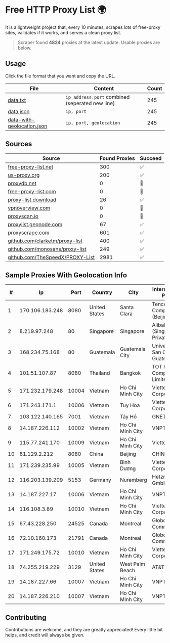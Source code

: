 
# Free HTTP Proxy List 🌍

It is a lightweight project that, every 10 minutes, scrapes lots of free-proxy sites, validates if it works, and serves a clean proxy list.


> Scraper found **4824** proxies at the latest update. Usable proxies are below.

## Usage

Click the file format that you want and copy the URL.


|File|Content|Count|
|----|-------|-----|
|[data.txt](https://raw.githubusercontent.com/themiralay/Proxy-List-World/master/data.txt)|`ip_address:port` combined (seperated new line)|245|
|[data.json](https://raw.githubusercontent.com/themiralay/Proxy-List-World/master/data.json)|`ip, port`|245|
|[data-with-geolocation.json](https://raw.githubusercontent.com/themiralay/Proxy-List-World/master/data-with-geolocation.json)|`ip, port, geolocation`|245|

## Sources

|Source|Found Proxies|Succeed|
|------|-------------|-------|
|[free-proxy-list.net](https://free-proxy-list.net)|300|✅|
|[us-proxy.org](https://www.us-proxy.org)|200|✅|
|[proxydb.net](http://proxydb.net)|0|🚫|
|[free-proxy-list.com](https://free-proxy-list.com/?page=&port=&type%5B%5D=http&type%5B%5D=https&up_time=0&search=Search)|0|🚫|
|[proxy-list.download](https://www.proxy-list.download/HTTP)|26|✅|
|[vpnoverview.com](https://vpnoverview.com/privacy/anonymous-browsing/free-proxy-servers)|0|🚫|
|[proxyscan.io](https://www.proxyscan.io)|0|🚫|
|[proxylist.geonode.com](https://proxylist.geonode.com/api/proxy-list?limit=300&page=1&sort_by=lastChecked&sort_type=desc&protocols=http,https)|67|✅|
|[proxyscrape.com](https://api.proxyscrape.com/v2/?request=displayproxies&protocol=http&timeout=10000&country=all&ssl=all&anonymity=all)|601|✅|
|[github.com/clarketm/proxy-list](https://raw.githubusercontent.com/clarketm/proxy-list/master/proxy-list-raw.txt)|400|✅|
|[github.com/monosans/proxy-list](https://raw.githubusercontent.com/monosans/proxy-list/main/proxies/http.txt)|249|✅|
|[github.com/TheSpeedX/PROXY-List](https://raw.githubusercontent.com/TheSpeedX/PROXY-List/master/http.txt)|2981|✅|


## Sample Proxies With Geolocation Info

|#|Ip|Port|Country|City|Internet Service Provider|
|-|--|----|-------|----|-------------------------|
|1|170.106.183.248|8080|United States|Santa Clara|Tencent Cloud Computing (Beijing) Co|
|2|8.219.97.248|80|Singapore|Singapore|Alibaba Cloud (Singapore) Private Limited|
|3|168.234.75.168|80|Guatemala|Guatemala City|Universidad de San Carlos de Guatemala|
|4|101.51.107.87|8080|Thailand|Bangkok|TOT Public Company Limited|
|5|171.232.179.248|10004|Vietnam|Ho Chi Minh City|Viettel Corporation|
|6|171.243.171.1|10006|Vietnam|Tuy Hoa|Viettel Corporation|
|7|103.122.140.165|7001|Vietnam|Tây Hồ|GNETWORK|
|8|14.187.226.112|10002|Vietnam|Ho Chi Minh City|VNPT|
|9|115.77.241.170|10009|Vietnam|Ho Chi Minh City|Viettel Group|
|10|61.129.2.212|8080|China|Beijing|CHINANET|
|11|171.239.235.99|10005|Vietnam|Bình Dương|Viettel Corporation|
|12|116.203.139.209|5153|Germany|Nuremberg|Hetzner Online GmbH|
|13|14.187.227.17|10006|Vietnam|Ho Chi Minh City|VNPT|
|14|116.108.3.89|10010|Vietnam|Ho Chi Minh City|Viettel Corporation|
|15|67.43.228.250|24525|Canada|Montreal|GloboTech Communications|
|16|72.10.160.173|21791|Canada|Montreal|GloboTech Communications|
|17|171.249.175.72|10010|Vietnam|Ho Chi Minh City|Viettel Corporation|
|18|74.255.219.229|3129|United States|West Palm Beach|AT&T Corp.|
|19|14.187.227.66|10007|Vietnam|Ho Chi Minh City|VNPT|
|20|14.187.226.210|10007|Vietnam|Ho Chi Minh City|VNPT|



## Contributing

Contributions are welcome, and they are greatly appreciated! Every
little bit helps, and credit will always be given.

